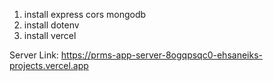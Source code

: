 1. install express cors mongodb
2. install dotenv
3. install vercel

Server Link: https://prms-app-server-8ogqpsqc0-ehsaneiks-projects.vercel.app